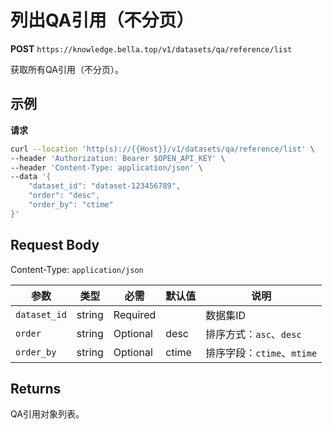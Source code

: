 # 列出QA引用（不分页）

**POST** `https://knowledge.bella.top/v1/datasets/qa/reference/list`

获取所有QA引用（不分页）。

## 示例

**请求**
```bash
curl --location 'http(s)://{{Host}}/v1/datasets/qa/reference/list' \
--header 'Authorization: Bearer $OPEN_API_KEY' \
--header 'Content-Type: application/json' \
--data '{
    "dataset_id": "dataset-123456789",
    "order": "desc",
    "order_by": "ctime"
}'
```

## Request Body
Content-Type: `application/json`

| 参数 | 类型 | 必需 | 默认值 | 说明 |
|-----|------|------|--------|------|
| `dataset_id` | string | Required | | 数据集ID |
| `order` | string | Optional | desc | 排序方式：`asc`、`desc` |
| `order_by` | string | Optional | ctime | 排序字段：`ctime`、`mtime` |

## Returns
QA引用对象列表。
